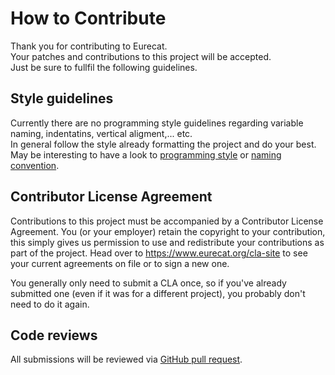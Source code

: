 # How to Contribute

Thank you for contributing to Eurecat.	
Your patches and contributions to this project will be accepted.	
Just be sure to fullfil the following guidelines.

## Style guidelines

Currently there are no programming style guidelines regarding variable naming, indentatins, vertical aligment,... etc.	
In general follow the style already formatting the project and do your best.	
May be interesting to have a look to [programming style](https://en.wikipedia.org/wiki/Programming_style) or [naming convention](https://en.wikipedia.org/wiki/Naming_convention_\(programming\)).

## Contributor License Agreement

Contributions to this project must be accompanied by a Contributor License
Agreement. You (or your employer) retain the copyright to your contribution,
this simply gives us permission to use and redistribute your contributions as
part of the project. Head over to <https://www.eurecat.org/cla-site> to see
your current agreements on file or to sign a new one.

You generally only need to submit a CLA once, so if you've already submitted one
(even if it was for a different project), you probably don't need to do it
again.

## Code reviews

All submissions will be reviewed via [GitHub pull request](https://help.github.com/articles/about-pull-requests/).